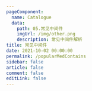 ```yaml
---
pageComponent: 
  name: Catalogue
  data: 
    path: 05.常见中间件
    imgUrl: /img/other.png
    description: 常见中间件解析
title: 常见中间件
date: 2021-10-02 00:00:00
permalink: /popularMedContains
sidebar: false
article: false
comment: false
editLink: false
---
```


